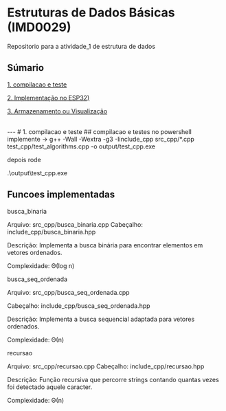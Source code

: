 # Estruturas de Dados Básicas (IMD0029)

Repositorio para a atividade_1 de estrutura de dados

## Súmario
[1. compilacao e teste](#c1)

[2. Implementação no ESP32)](#c2)

[3. Armazenamento ou Visualização](#c3)

<br>
---
# <a name="c1"></a>1. compilacao e teste
## compilacao e testes
no powershell implemente ->
g++ -Wall -Wextra -g3 -Iinclude_cpp src_cpp/*.cpp test_cpp/test_algorithms.cpp -o output/test_cpp.exe

depois rode 


.\output\test_cpp.exe


## Funcoes implementadas 
busca_binaria

Arquivo: src_cpp/busca_binaria.cpp
Cabeçalho: include_cpp/busca_binaria.hpp

Descrição: Implementa a busca binária para encontrar elementos em vetores ordenados.

Complexidade: Θ(log n)

 busca_seq_ordenada

Arquivo: src_cpp/busca_seq_ordenada.cpp

Cabeçalho: include_cpp/busca_seq_ordenada.hpp

Descrição: Implementa a busca sequencial adaptada para vetores ordenados.

Complexidade: Θ(n)

 recursao

Arquivo: src_cpp/recursao.cpp
Cabeçalho: include_cpp/recursao.hpp

Descrição: Função recursiva que percorre strings contando quantas vezes foi detectado aquele caracter.

Complexidade: Θ(n)
